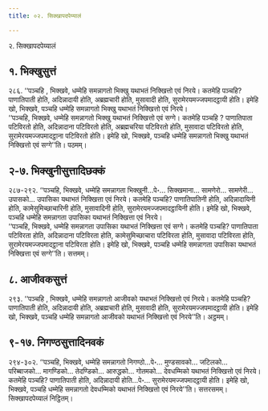 ```yaml
---
title: ०२. सिक्खापदपेय्यालं

---
```

२. सिक्खापदपेय्यालं  


## १. भिक्खुसुत्तं

२८६. ‘‘पञ्चहि , भिक्खवे, धम्मेहि समन्नागतो भिक्खु यथाभतं निक्खित्तो एवं निरये। कतमेहि पञ्चहि? पाणातिपाती होति, अदिन्नादायी होति, अब्रह्मचारी होति, मुसावादी होति, सुरामेरयमज्जपमादट्ठायी होति। इमेहि खो, भिक्खवे, पञ्चहि धम्मेहि समन्नागतो भिक्खु यथाभतं निक्खित्तो एवं निरये।  
‘‘पञ्चहि, भिक्खवे, धम्मेहि समन्नागतो भिक्खु यथाभतं निक्खित्तो एवं सग्गे। कतमेहि पञ्चहि ? पाणातिपाता पटिविरतो होति, अदिन्नादाना पटिविरतो होति, अब्रह्मचरिया पटिविरतो होति, मुसावादा पटिविरतो होति, सुरामेरयमज्जपमादट्ठाना पटिविरतो होति। इमेहि खो, भिक्खवे, पञ्चहि धम्मेहि समन्नागतो भिक्खु यथाभतं निक्खित्तो एवं सग्गे’’ति। पठमम्।  


## २-७. भिक्खुनीसुत्तादिछक्कं

२८७-२९२. ‘‘पञ्चहि, भिक्खवे, धम्मेहि समन्नागता भिक्खुनी…पे॰… सिक्खमाना… सामणेरो… सामणेरी… उपासको… उपासिका यथाभतं निक्खित्ता एवं निरये। कतमेहि पञ्चहि? पाणातिपातिनी होति, अदिन्नादायिनी होति, कामेसुमिच्छाचारिनी होति, मुसावादिनी होति, सुरामेरयमज्जपमादट्ठायिनी होति। इमेहि खो, भिक्खवे, पञ्चहि धम्मेहि समन्नागता उपासिका यथाभतं निक्खित्ता एवं निरये।  
‘‘पञ्चहि, भिक्खवे, धम्मेहि समन्नागता उपासिका यथाभतं निक्खित्ता एवं सग्गे। कतमेहि पञ्चहि? पाणातिपाता पटिविरता होति, अदिन्नादाना पटिविरता होति, कामेसुमिच्छाचारा पटिविरता होति, मुसावादा पटिविरता होति, सुरामेरयमज्जपमादट्ठाना पटिविरता होति। इमेहि खो, भिक्खवे, पञ्चहि धम्मेहि समन्नागता उपासिका यथाभतं निक्खित्ता एवं सग्गे’’ति। सत्तमम्।  


## ८. आजीवकसुत्तं

२९३. ‘‘पञ्चहि , भिक्खवे, धम्मेहि समन्नागतो आजीवको यथाभतं निक्खित्तो एवं निरये। कतमेहि पञ्चहि? पाणातिपाती होति, अदिन्नादायी होति, अब्रह्मचारी होति, मुसावादी होति, सुरामेरयमज्जपमादट्ठायी होति। इमेहि खो, भिक्खवे, पञ्चहि धम्मेहि समन्नागतो आजीवको यथाभतं निक्खित्तो एवं निरये’’ति। अट्ठमम्।  


## ९-१७. निगण्ठसुत्तादिनवकं

२९४-३०२. ‘‘पञ्चहि, भिक्खवे, धम्मेहि समन्नागतो निगण्ठो…पे॰… मुण्डसावको… जटिलको… परिब्बाजको… मागण्डिको… तेदण्डिको… आरुद्धको… गोतमको… देवधम्मिको यथाभतं निक्खित्तो एवं निरये। कतमेहि पञ्चहि? पाणातिपाती होति, अदिन्नादायी होति…पे॰… सुरामेरयमज्जपमादट्ठायी होति। इमेहि खो, भिक्खवे, पञ्चहि धम्मेहि समन्नागतो देवधम्मिको यथाभतं निक्खित्तो एवं निरये’’ति। सत्तरसमम्।  
सिक्खापदपेय्यालं निट्ठितम्।  
